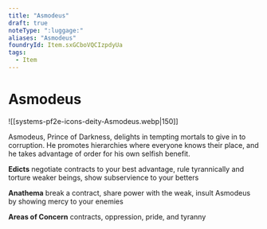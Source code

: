 ```yaml
---
title: "Asmodeus"
draft: true
noteType: ":luggage:"
aliases: "Asmodeus"
foundryId: Item.sxGCboVQCIzpdyUa
tags:
  - Item
---
```


# Asmodeus
![[systems-pf2e-icons-deity-Asmodeus.webp|150]]

Asmodeus, Prince of Darkness, delights in tempting mortals to give in to corruption. He promotes hierarchies where everyone knows their place, and he takes advantage of order for his own selfish benefit.

**Edicts** negotiate contracts to your best advantage, rule tyrannically and torture weaker beings, show subservience to your betters

**Anathema** break a contract, share power with the weak, insult Asmodeus by showing mercy to your enemies

**Areas of Concern** contracts, oppression, pride, and tyranny
